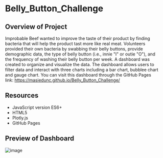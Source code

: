 # Belly_Button_Challenge
## Overview of Project 
Improbable Beef wanted to improve the taste of their product by finding bacteria that will help the product tast more like real meat. Volunteers provided their own bacteria by swabbing their belly buttons, provide demographic data, the type of belly button (i.e., innie "I" or outie "O"), and the frequency of washing their belly button per week. A dashboard was created to organize and visualize the data. The dashboard allows users to filter data and interact with three charts including a bar chart, bubblee chart and gauge chart. You can visit this dashboard through the GitHub Pages link: https://masiedunc.github.io/Belly_Button_Challenge/

## Resources
- JavaScript version ES6+
- HTML5
- Plotly.js
- GitHub Pages

## Preview of Dashboard

![image](https://user-images.githubusercontent.com/102122063/175843550-c5e67fb0-ca2c-4c49-84f7-299196e8a024.png)
